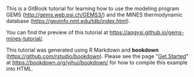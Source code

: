 This is a GitBook tutorial for learning how to use the modeling program GEMS (http://gems.web.psi.ch/GEMS3/) and the MINES thermodynamic database (https://geoinfo.nmt.edu/tdb/index.html). 

You can find the preview of this tutorial at https://apgysi.github.io/gems-mines-tutorial/.

This tutorial was generated using R Markdown and **bookdown** (https://github.com/rstudio/bookdown). Please see the page "[Get Started](https://bookdown.org/yihui/bookdown/get-started.html)" at https://bookdown.org/yihui/bookdown/ for how to compile this example into HTML.

